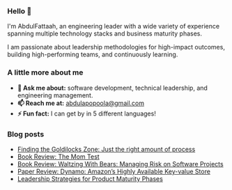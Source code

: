 ### Hello 👋

I'm AbdulFattaah, an engineering leader with a wide variety of experience spanning multiple technology stacks and business maturity phases. 

I am passionate about leadership methodologies for high-impact outcomes, building high-performing teams, and continuously learning.

### A little more about me
- **💬 Ask me about:** software development, technical leadership, and engineering management.
- **📫 Reach me at:** abdulapopoola@gmail.com
- **⚡ Fun fact:** I can get by in 5 different languages!

### Blog posts
<!-- BLOG-POST-LIST:START -->
- [Finding the Goldilocks Zone: Just the right amount of process](https://abdulapopoola.com/2024/09/04/finding-the-goldilocks-zone-just-the-right-amount-of-process/)
- [Book Review: The Mom Test](https://abdulapopoola.com/2024/08/14/book-review-the-mom-test/)
- [Book Review: Waltzing With Bears: Managing Risk on Software Projects](https://abdulapopoola.com/2024/07/24/book-review-waltzing-with-bears-managing-risk-on-software-projects/)
- [Paper Review: Dynamo: Amazon’s Highly Available Key-value Store](https://abdulapopoola.com/2024/07/17/paper-review-dynamo-amazons-highly-available-key-value-store/)
- [Leadership Strategies for Product Maturity Phases](https://abdulapopoola.com/2024/07/10/engineering-strategies-for-navigating-product-maturity-from-startup-to-scale/)
<!-- BLOG-POST-LIST:END -->
